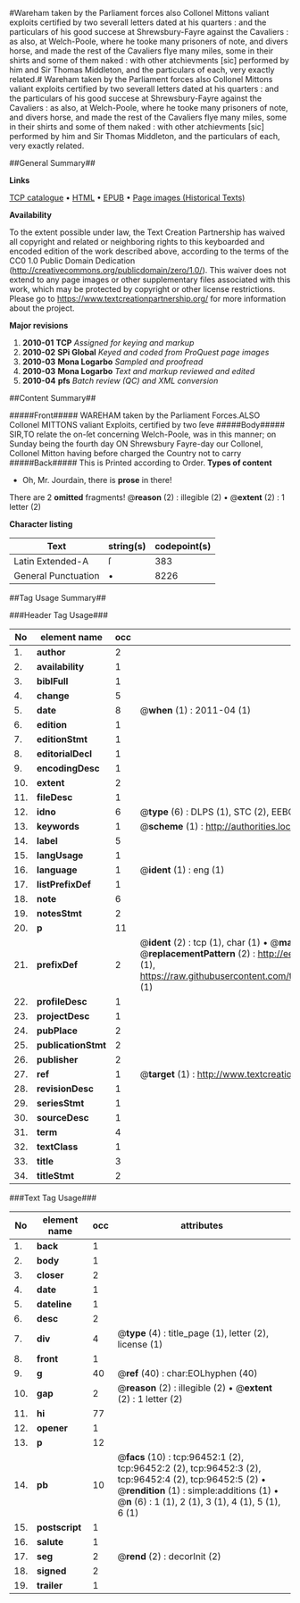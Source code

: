 #Wareham taken by the Parliament forces also Collonel Mittons valiant exploits certified by two severall letters dated at his quarters : and the particulars of his good succese at Shrewsbury-Fayre against the Cavaliers : as also, at Welch-Poole, where he tooke many prisoners of note, and divers horse, and made the rest of the Cavaliers flye many miles, some in their shirts and some of them naked : with other atchievments [sic] performed by him and Sir Thomas Middleton, and the particulars of each, very exactly related.#
Wareham taken by the Parliament forces also Collonel Mittons valiant exploits certified by two severall letters dated at his quarters : and the particulars of his good succese at Shrewsbury-Fayre against the Cavaliers : as also, at Welch-Poole, where he tooke many prisoners of note, and divers horse, and made the rest of the Cavaliers flye many miles, some in their shirts and some of them naked : with other atchievments [sic] performed by him and Sir Thomas Middleton, and the particulars of each, very exactly related.

##General Summary##

**Links**

[TCP catalogue](http://www.ota.ox.ac.uk/tcp/)  • 
[HTML](http://tei.it.ox.ac.uk/tcp/Texts-HTML/free/A67/A67598.html)  • 
[EPUB](http://tei.it.ox.ac.uk/tcp/Texts-EPUB/free/A67/A67598.epub) • 
[Page images (Historical Texts)](https://historicaltexts.jisc.ac.uk/eebo-12999260e)

**Availability**

To the extent possible under law, the Text Creation Partnership has waived all copyright and related or neighboring rights to this keyboarded and encoded edition of the work described above, according to the terms of the CC0 1.0 Public Domain Dedication (http://creativecommons.org/publicdomain/zero/1.0/). This waiver does not extend to any page images or other supplementary files associated with this work, which may be protected by copyright or other license restrictions. Please go to https://www.textcreationpartnership.org/ for more information about the project.

**Major revisions**

1. __2010-01__ __TCP__ *Assigned for keying and markup*
1. __2010-02__ __SPi Global__ *Keyed and coded from ProQuest page images*
1. __2010-03__ __Mona Logarbo__ *Sampled and proofread*
1. __2010-03__ __Mona Logarbo__ *Text and markup reviewed and edited*
1. __2010-04__ __pfs__ *Batch review (QC) and XML conversion*

##Content Summary##

#####Front#####
WAREHAM taken by the Parliament Forces.ALSO Collonel MITTONS valiant Exploits, certified by two ſeve
#####Body#####
SIR,TO relate the on-ſet concerning Welch-Poole, was in this manner; on Sunday being the fourth day ON Shrewsbury Fayre-day our Collonel, Collonel Mitton having before charged the Country not to carry
#####Back#####
This is Printed according to Order.
**Types of content**

  * Oh, Mr. Jourdain, there is **prose** in there!

There are 2 **omitted** fragments! 
 @__reason__ (2) : illegible (2)  •  @__extent__ (2) : 1 letter (2)

**Character listing**


|Text|string(s)|codepoint(s)|
|---|---|---|
|Latin Extended-A|ſ|383|
|General Punctuation|•|8226|

##Tag Usage Summary##

###Header Tag Usage###

|No|element name|occ|attributes|
|---|---|---|---|
|1.|__author__|2||
|2.|__availability__|1||
|3.|__biblFull__|1||
|4.|__change__|5||
|5.|__date__|8| @__when__ (1) : 2011-04 (1)|
|6.|__edition__|1||
|7.|__editionStmt__|1||
|8.|__editorialDecl__|1||
|9.|__encodingDesc__|1||
|10.|__extent__|2||
|11.|__fileDesc__|1||
|12.|__idno__|6| @__type__ (6) : DLPS (1), STC (2), EEBO-CITATION (1), OCLC (1), VID (1)|
|13.|__keywords__|1| @__scheme__ (1) : http://authorities.loc.gov/ (1)|
|14.|__label__|5||
|15.|__langUsage__|1||
|16.|__language__|1| @__ident__ (1) : eng (1)|
|17.|__listPrefixDef__|1||
|18.|__note__|6||
|19.|__notesStmt__|2||
|20.|__p__|11||
|21.|__prefixDef__|2| @__ident__ (2) : tcp (1), char (1)  •  @__matchPattern__ (2) : ([0-9\-]+):([0-9IVX]+) (1), (.+) (1)  •  @__replacementPattern__ (2) : http://eebo.chadwyck.com/downloadtiff?vid=$1&page=$2 (1), https://raw.githubusercontent.com/textcreationpartnership/Texts/master/tcpchars.xml#$1 (1)|
|22.|__profileDesc__|1||
|23.|__projectDesc__|1||
|24.|__pubPlace__|2||
|25.|__publicationStmt__|2||
|26.|__publisher__|2||
|27.|__ref__|1| @__target__ (1) : http://www.textcreationpartnership.org/docs/. (1)|
|28.|__revisionDesc__|1||
|29.|__seriesStmt__|1||
|30.|__sourceDesc__|1||
|31.|__term__|4||
|32.|__textClass__|1||
|33.|__title__|3||
|34.|__titleStmt__|2||


###Text Tag Usage###

|No|element name|occ|attributes|
|---|---|---|---|
|1.|__back__|1||
|2.|__body__|1||
|3.|__closer__|2||
|4.|__date__|1||
|5.|__dateline__|1||
|6.|__desc__|2||
|7.|__div__|4| @__type__ (4) : title_page (1), letter (2), license (1)|
|8.|__front__|1||
|9.|__g__|40| @__ref__ (40) : char:EOLhyphen (40)|
|10.|__gap__|2| @__reason__ (2) : illegible (2)  •  @__extent__ (2) : 1 letter (2)|
|11.|__hi__|77||
|12.|__opener__|1||
|13.|__p__|12||
|14.|__pb__|10| @__facs__ (10) : tcp:96452:1 (2), tcp:96452:2 (2), tcp:96452:3 (2), tcp:96452:4 (2), tcp:96452:5 (2)  •  @__rendition__ (1) : simple:additions (1)  •  @__n__ (6) : 1 (1), 2 (1), 3 (1), 4 (1), 5 (1), 6 (1)|
|15.|__postscript__|1||
|16.|__salute__|1||
|17.|__seg__|2| @__rend__ (2) : decorInit (2)|
|18.|__signed__|2||
|19.|__trailer__|1||
